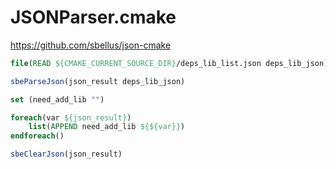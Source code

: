 # JSONParser.cmake

https://github.com/sbellus/json-cmake

```Cmake
file(READ ${CMAKE_CURRENT_SOURCE_DIR}/deps_lib_list.json deps_lib_json)

sbeParseJson(json_result deps_lib_json)

set (need_add_lib "")

foreach(var ${json_result})
    list(APPEND need_add_lib ${${var}})
endforeach()

sbeClearJson(json_result)
```
